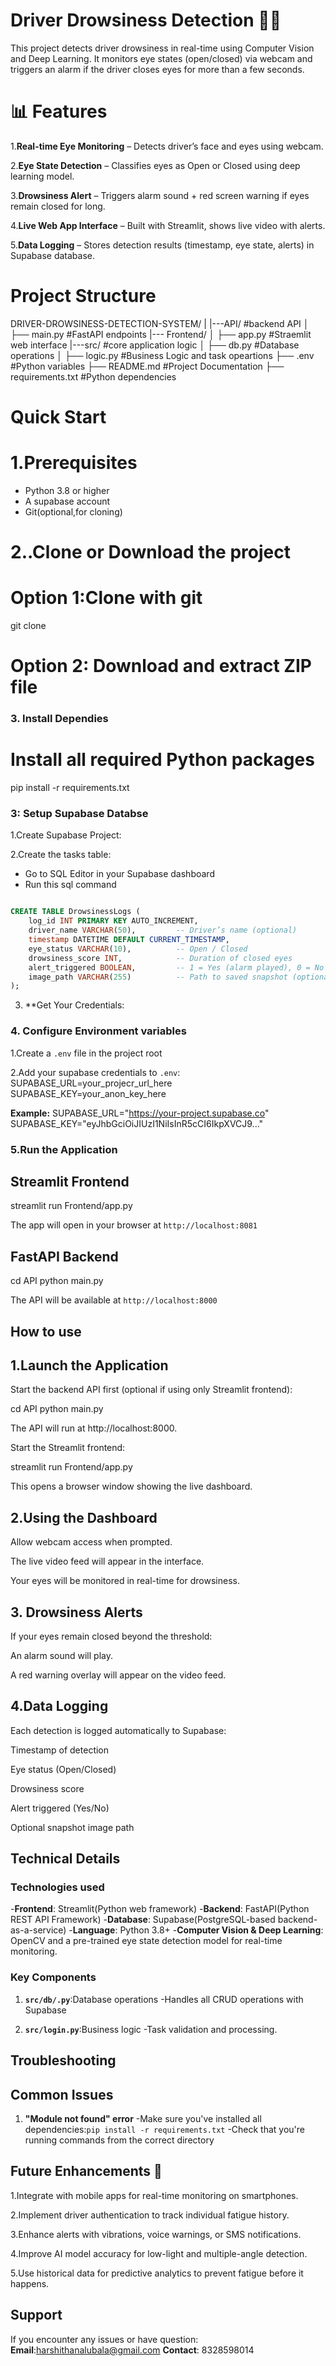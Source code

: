 # Driver Drowsiness Detection 🚗💤

This project detects driver drowsiness in real-time using Computer Vision and Deep Learning.
It monitors eye states (open/closed) via webcam and triggers an alarm if the driver closes eyes for more than a few seconds.

# 📊 Features

1.**Real-time Eye Monitoring** – Detects driver’s face and eyes using webcam.

2.**Eye State Detection** – Classifies eyes as Open or Closed using deep learning model.

3.**Drowsiness Alert** – Triggers alarm sound + red screen warning if eyes remain closed for long.

4.**Live Web App Interface** – Built with Streamlit, shows live video with alerts.

5.**Data Logging** – Stores detection results (timestamp, eye state, alerts) in Supabase database.

# Project Structure 

DRIVER-DROWSINESS-DETECTION-SYSTEM/
|
|---API/                #backend API
│   ├── main.py         #FastAPI endpoints
|--- Frontend/
│   ├── app.py          #Straemlit web interface
|---src/                #core application logic
│   ├── db.py           #Database operations
│   ├── logic.py        #Business Logic and task opeartions
├── .env                #Python variables
├── README.md           #Project Documentation 
├── requirements.txt    #Python dependencies

# Quick Start
# 1.Prerequisites
- Python 3.8 or higher
- A supabase account
- Git(optional,for cloning)

# 2..Clone or Download the project
# Option 1:Clone with git
git clone <your-repo-url>

# Option 2: Download and extract ZIP file

### 3. Install Dependies

# Install all required Python packages
pip install -r requirements.txt

### 3: Setup Supabase Databse

1.Create Supabase Project:

2.Create the tasks table:

- Go to SQL Editor in your Supabase dashboard
- Run this sql command

```sql

CREATE TABLE DrowsinessLogs (
    log_id INT PRIMARY KEY AUTO_INCREMENT,
    driver_name VARCHAR(50),         -- Driver’s name (optional)
    timestamp DATETIME DEFAULT CURRENT_TIMESTAMP,  
    eye_status VARCHAR(10),          -- Open / Closed
    drowsiness_score INT,            -- Duration of closed eyes
    alert_triggered BOOLEAN,         -- 1 = Yes (alarm played), 0 = No
    image_path VARCHAR(255)          -- Path to saved snapshot (optional)
);
```
3. **Get Your Credentials:
### 4. Configure Environment variables

1.Create a `.env` file in the project root

2.Add your supabase credentials to `.env`:
SUPABASE_URL=your_projecr_url_here
SUPABASE_KEY=your_anon_key_here

**Example:**
SUPABASE_URL="https://your-project.supabase.co"
SUPABASE_KEY="eyJhbGciOiJIUzI1NiIsInR5cCI6IkpXVCJ9..."

### 5.Run the Application

## Streamlit Frontend
streamlit run Frontend/app.py

The app will open in your browser at `http://localhost:8081`

## FastAPI Backend

cd API
python main.py

The API will be available at `http://localhost:8000`

## How to use

## 1.Launch the Application

Start the backend API first (optional if using only Streamlit frontend):

cd API
python main.py


The API will run at http://localhost:8000.

Start the Streamlit frontend:

streamlit run Frontend/app.py


This opens a browser window showing the live dashboard.

## 2.Using the Dashboard

Allow webcam access when prompted.

The live video feed will appear in the interface.

Your eyes will be monitored in real-time for drowsiness.

## 3. Drowsiness Alerts

If your eyes remain closed beyond the threshold:

An alarm sound will play.

A red warning overlay will appear on the video feed.

## 4.Data Logging

Each detection is logged automatically to Supabase:

Timestamp of detection

Eye status (Open/Closed)

Drowsiness score

Alert triggered (Yes/No)

Optional snapshot image path

## Technical Details

### Technologies used

-**Frontend**: Streamlit(Python web framework)
-**Backend**: FastAPI(Python REST API Framework)
-**Database**: Supabase(PostgreSQL-based backend-as-a-service)
-**Language**: Python 3.8+
-**Computer Vision & Deep Learning**: OpenCV and a pre-trained eye state detection model for real-time monitoring.

### Key Components

1. **`src/db/.py`**:Database operations
    -Handles all CRUD operations with Supabase

2. **`src/login.py`**:Business logic 
    -Task validation and processing.

## Troubleshooting

## Common Issues

1. **"Module not found" error**
    -Make sure you've installed all dependencies:`pip install -r requirements.txt`
    -Check that you're running commands from the correct directory

## Future Enhancements 🚀

1.Integrate with mobile apps for real-time monitoring on smartphones.

2.Implement driver authentication to track individual fatigue history.

3.Enhance alerts with vibrations, voice warnings, or SMS notifications.

4.Improve AI model accuracy for low-light and multiple-angle detection.

5.Use historical data for predictive analytics to prevent fatigue before it happens.

## Support 

If you encounter any issues or have question:
**Email**:harshithanalubala@gmail.com
**Contact**: 8328598014